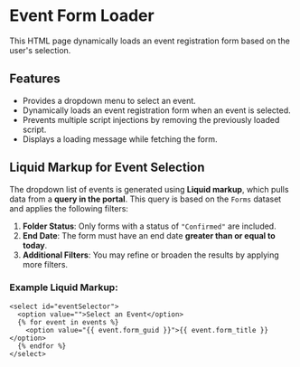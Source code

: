 # Event Form Loader

This HTML page dynamically loads an event registration form based on the user's selection.

## Features
- Provides a dropdown menu to select an event.
- Dynamically loads an event registration form when an event is selected.
- Prevents multiple script injections by removing the previously loaded script.
- Displays a loading message while fetching the form.

## Liquid Markup for Event Selection

The dropdown list of events is generated using **Liquid markup**, which pulls data from a **query in the portal**. This query is based on the `Forms` dataset and applies the following filters:

1. **Folder Status**: Only forms with a status of `"Confirmed"` are included.
2. **End Date**: The form must have an end date **greater than or equal to today**.
3. **Additional Filters**: You may refine or broaden the results by applying more filters.

### Example Liquid Markup:

```liquid
<select id="eventSelector">
  <option value="">Select an Event</option>
  {% for event in events %}
    <option value="{{ event.form_guid }}">{{ event.form_title }}</option>
  {% endfor %}
</select>
